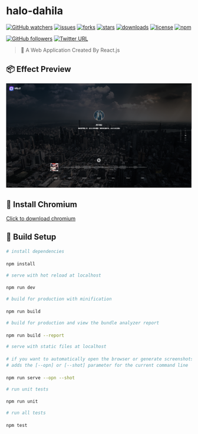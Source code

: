 # halo-dahila
[![GitHub watchers](https://img.shields.io/github/watchers/OwlAford/halo-dahila.svg)](https://github.com/OwlAford/halo-dahila)
[![issues](https://img.shields.io/github/issues/OwlAford/halo-dahila.svg)](https://github.com/OwlAford/halo-dahila)
[![forks](https://img.shields.io/github/forks/OwlAford/halo-dahila.svg)](https://github.com/OwlAford/halo-dahila)
[![stars](https://img.shields.io/github/stars/OwlAford/halo-dahila.svg)](https://github.com/OwlAford/halo-dahila)
[![downloads](https://img.shields.io/github/downloads/OwlAford/halo-dahila/total.svg)](https://github.com/OwlAford/halo-dahila)
[![license](https://img.shields.io/badge/license-MIT-blue.svg)](https://github.com/OwlAford/halo-dahila)
[![npm](https://img.shields.io/npm/v/npm.svg)](https://github.com/OwlAford/halo-dahila)


[![GitHub followers](https://img.shields.io/github/followers/OwlAford.svg?style=social&label=Follow)](https://github.com/OwlAford)
[![Twitter URL](https://img.shields.io/twitter/url/http/shields.io.svg?style=social)](https://twitter.com/Aford79872215)

>  🚀 A Web Application Created By React.js

## 📦 Effect Preview

![preview demo](https://raw.githubusercontent.com/OwlAford/halo-dahila/master/preview.png)


## 🐠 Install Chromium
 [Click to download chromium](https://storage.googleapis.com/chromium-browser-snapshots/Win_x64/543305/chrome-win32.zip)


## 🔌 Build Setup

``` bash
# install dependencies

npm install
```

``` bash
# serve with hot reload at localhost

npm run dev
```

``` bash
# build for production with minification

npm run build
```

``` bash
# build for production and view the bundle analyzer report

npm run build --report
```

``` bash
# serve with static files at localhost

# if you want to automatically open the browser or generate screenshots
# adds the [--opn] or [--shot] parameter for the current command line

npm run serve --opn --shot
```

``` bash
# run unit tests

npm run unit
```

``` bash
# run all tests

npm test
```
